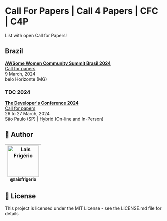 # Call For Papers | Call 4 Papers | CFC | C4P 

List with open Call for Papers!

## Brazil

[**AWSome Women Community Summit Brasil 2024**](https://www.awswomencommunitybrasil.com/)  
[Call for papers](https://sessionize.com/awsome-women-community-summit-brasil-2024/)  
9 March, 2024  
belo Horizonte (MG)

### TDC 2024
[**The Developer's Conference 2024**](https://thedevconf.com/tdc/2024/summit-sao-paulo/)  
[Call for papers](https://thedevconf.com/call4papers)  
26 to 27 March, 2024  
São Paulo (SP) | Hybrid (On-line and In-Person)

## 👩 Author

| [<img src="https://avatars.githubusercontent.com/u/20709086?v=4" width="100px;" alt="Lais Frigério"/><br /><sub><b>@laisfrigerio</b></sub>](https://github.com/laisfrigerio)<br /> |
| :---: |


## 📄 License

This project is licensed under the MIT License - see the LICENSE.md file for details
